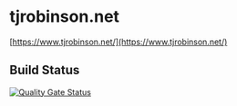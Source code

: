 # tjrobinson.net

[https://www.tjrobinson.net/](https://www.tjrobinson.net/)

## Build Status

[![Quality Gate Status](https://sonarcloud.io/api/project_badges/measure?project=tjrobinson_tjrobinson.net&metric=alert_status)](https://sonarcloud.io/dashboard?id=tjrobinson_tjrobinson.net)
